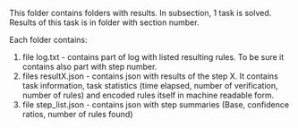 This folder contains folders with results. In subsection, 1 task is solved. Results of this task is in folder with section number.

Each folder contains:

1. file log.txt        - contains part of log with listed resulting rules. To be sure it contains also part with step number.
2. files resultX.json  - contains json with results of the step X. It contains task information, task statistics (time elapsed, number of verification, number of rules) and encoded rules itself in machine readable form.
3. file step_list.json - contains json with step summaries (Base, confidence ratios, number of rules found)
